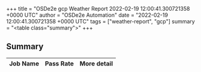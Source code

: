 +++
title = "OSDe2e gcp Weather Report 2022-02-19 12:00:41.300721358 +0000 UTC"
author = "OSDe2e Automation"
date = "2022-02-19 12:00:41.300721358 +0000 UTC"
tags = ["weather-report", "gcp"]
summary = "<table class=\"summary\"></table>"
+++
## Summary

| Job Name | Pass Rate | More detail |
|----------|-----------|-------------|




